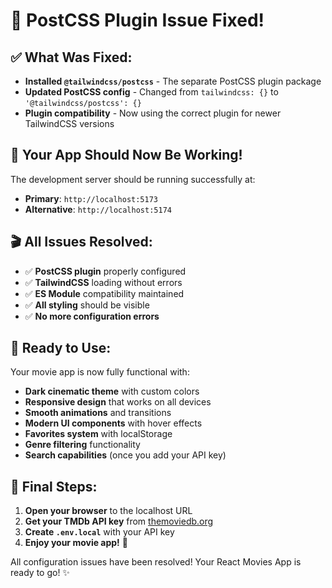 # 🎉 PostCSS Plugin Issue Fixed!

## ✅ **What Was Fixed:**
- **Installed `@tailwindcss/postcss`** - The separate PostCSS plugin package
- **Updated PostCSS config** - Changed from `tailwindcss: {}` to `'@tailwindcss/postcss': {}`
- **Plugin compatibility** - Now using the correct plugin for newer TailwindCSS versions

## 🚀 **Your App Should Now Be Working!**

The development server should be running successfully at:
- **Primary**: `http://localhost:5173`
- **Alternative**: `http://localhost:5174`

## 🎬 **All Issues Resolved:**
- ✅ **PostCSS plugin** properly configured
- ✅ **TailwindCSS** loading without errors
- ✅ **ES Module** compatibility maintained
- ✅ **All styling** should be visible
- ✅ **No more configuration errors**

## 🎯 **Ready to Use:**
Your movie app is now fully functional with:
- **Dark cinematic theme** with custom colors
- **Responsive design** that works on all devices
- **Smooth animations** and transitions
- **Modern UI components** with hover effects
- **Favorites system** with localStorage
- **Genre filtering** functionality
- **Search capabilities** (once you add your API key)

## 🎊 **Final Steps:**
1. **Open your browser** to the localhost URL
2. **Get your TMDb API key** from [themoviedb.org](https://www.themoviedb.org/)
3. **Create `.env.local`** with your API key
4. **Enjoy your movie app!** 🍿

All configuration issues have been resolved! Your React Movies App is ready to go! ✨

